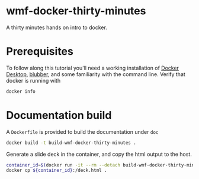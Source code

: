 # wmf-docker-thirty-minutes
A thirty minutes hands on intro to docker. 

# Prerequisites

To follow along this tutorial you'll need a working installation of [Docker Desktop](https://www.docker.com/products/docker-desktop), [blubber](https://wikitech.wikimedia.org/wiki/Blubber), and some familiarity with the command line. Verify that docker is running with

```bash
docker info
```

# Documentation build

A `Dockerfile` is provided to build the documentation under `doc`
```bash
docker build -t build-wmf-docker-thirty-minutes .
```

Generate a slide deck in the container, and copy the html output
to the host.
```bash
container_id=$(docker run -it --rm --detach build-wmf-docker-thirty-minutes)
docker cp ${container_id}:/deck.html .
```
